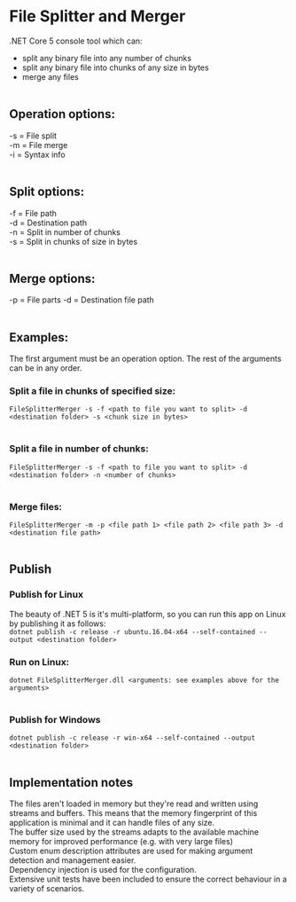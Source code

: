 # File Splitter and Merger
.NET Core 5 console tool which can:<br>
- split any binary file into any number of chunks
- split any binary file into chunks of any size in bytes
- merge any files
<br><br>
## Operation options:
-s = File split<br>
-m = File merge<br>
-i = Syntax info<br>
<br>
## Split options:
-f = File path<br>
-d = Destination path<br>
-n = Split in number of chunks<br>
-s = Split in chunks of size in bytes<br>
<br>
## Merge options:
-p = File parts
-d = Destination file path
<br><br>
## Examples:
The first argument must be an operation option. The rest of the arguments can be in any order.<br>
### Split a file in chunks of specified size:
`FileSplitterMerger -s -f <path to file you want to split> -d <destination folder> -s <chunk size in bytes>`
<br><br>
### Split a file in number of chunks:
`FileSplitterMerger -s -f <path to file you want to split> -d <destination folder> -n <number of chunks>`
<br><br>
### Merge files:
`FileSplitterMerger -m -p <file path 1> <file path 2> <file path 3> -d <destination file path>`
<br><br>
## Publish
### Publish for Linux
The beauty of .NET 5 is it's multi-platform, so you can run this app on Linux by publishing it as follows:<br>
`dotnet publish -c release -r ubuntu.16.04-x64 --self-contained --output <destination folder>`
<br>
### Run on Linux:
`dotnet FileSplitterMerger.dll <arguments: see examples above for the arguments>`
<br><br>
### Publish for Windows
`dotnet publish -c release -r win-x64 --self-contained --output <destination folder>`
<br><br>
## Implementation notes
The files aren't loaded in memory but they're read and written using streams and buffers. This means that the memory fingerprint of this application is minimal and it can handle files of any size.<br>
The buffer size used by the streams adapts to the available machine memory for improved performance (e.g. with very large files)<br>
Custom enum description attributes are used for making argument detection and management easier.<br>
Dependency injection is used for the configuration.<br>Extensive unit tests have been included to ensure the correct behaviour in a variety of scenarios.
